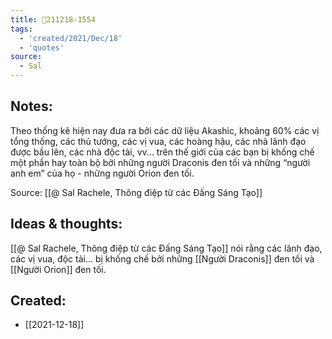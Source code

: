 ```yaml
---
title: 💬211218-1554
tags:
  - 'created/2021/Dec/18'
  - 'quotes'
source:
  - Sal
---
```


## Notes:
Theo thống kê hiện nay đưa ra bởi các dữ liệu Akashic, khoảng 60% các vị tổng thống, các thủ tướng, các vị vua, các hoàng hậu, các nhà lãnh đạo được bầu lên, các nhà độc tài, vv... trên thế giới của các bạn bị khống chế một phần hay toàn bộ bởi những người Draconis đen tối và những “người anh em” của họ - những người Orion đen tối.

Source: [[@ Sal Rachele, Thông điệp từ các Đấng Sáng Tạo]]

## Ideas & thoughts:
[[@ Sal Rachele, Thông điệp từ các Đấng Sáng Tạo]] nói rằng các lãnh đạo, các vị vua, độc tài... bị khống chế bởi những [[Người Draconis]] đen tối và [[Người Orion]] đen tối.
## Created:
- [[2021-12-18]]

